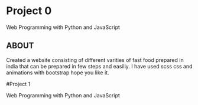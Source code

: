 # Project 0

Web Programming with Python and JavaScript 

## ABOUT

Created a website consisting of different varities of fast food prepared in india that 
can be prepared in few steps and easiliy. I have used scss css and animations with bootstrap
hope you like it.



#Project 1

Web Programming with Python and JavaScript

